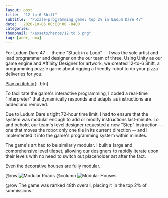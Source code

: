 ```yaml
---
layout: post
title:  "12-to-6 Shift"
subtitle:  "Puzzle-programming game; top 2% in Ludum Dare 47"
date:   2020-10-05 00:00:00 -0400
categories: 
thumbnail: "/assets/heros/12 to 6.png"
tag: [andr, uma]
---
```

For Ludum Dare 47 -- theme "Stuck in a Loop" -- I was the sole artist and lead programmer and designer on the our team of three. Using Unity as our game engine and Affinity Designer for artwork, we created 12-to-6 Shift, a programming puzzle game about rigging a friendly robot to do your pizza deliveries for you.

[Play on itch.io](https://bgsulz.itch.io/12-to-6-shift){: .btn}

To facilitate the game's interactive programming, I coded a real-time "interpreter" that dynamically responds and adapts as instructions are added and removed. 

Due to Ludum Dare's tight 72-hour time limit, I had to ensure that the system was modular enough to add or modify instructions last-minute. Lo and behold, our team's level designer requested a new "Step" instruction -- one that moves the robot only one tile in its current direction -- and I implemented it into the game's programming system within minutes.

The game's art had to be similarly modular. I built a large and comprehensive level tileset, allowing our designers to rapidly iterate upon their levels with no need to switch out placeholder art after the fact.

Even the decorative houses are fully modular.

@row
![Modular Roads](/assets/twelvetosix/Modular%20Roads.png)
@column
![Modular Houses](/assets/twelvetosix/Modular%20Houses.png)

@row
The game was ranked 48th overall, placing it in the top 2% of submissions.